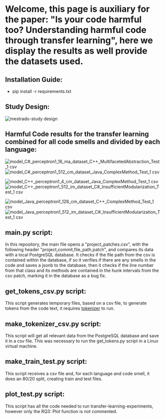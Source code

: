 # Welcome, this page is auxiliary for the paper: "Is your code harmful too? Understanding harmful code through transfer learning", here we display the results as well provide the datasets used.

## Installation Guide:

- pip install -r requirements.txt

## Study Design:
![mestrado-study design](https://github.com/orestesmkb/transfer_learning_replication_package/assets/56333638/b47ec914-b374-4bac-9812-5843738c54ae)

## Harmful Code results for the transfer learning combined for all code smells and divided by each language:
![model_C#_perceptron1_16_ma_dataset_C++_MultifacetedAbstraction_Test_1 csv](https://github.com/orestesmkb/transfer_learning_replication_package/assets/56333638/b7d8b916-b2aa-420c-a27e-7c1af792bcd3) ![model_C#_perceptron1_512_cm_dataset_Java_ComplexMethod_Test_1 csv](https://github.com/orestesmkb/transfer_learning_replication_package/assets/56333638/4b3bc1a1-9e52-4c28-8689-da4c3fca2a1d)

![model_C++_perceptron1_4_cm_dataset_Java_ComplexMethod_Test_1 csv](https://github.com/orestesmkb/transfer_learning_replication_package/assets/56333638/7fc2df06-961f-44ae-bd15-c552668f1bfc) ![model_C++_perceptron1_512_im_dataset_C#_InsufficientModularization_Test_1 csv](https://github.com/orestesmkb/transfer_learning_replication_package/assets/56333638/56d9b9e8-bbc5-4cd7-883d-32c2db0f2950)

![model_Java_perceptron1_128_cm_dataset_C++_ComplexMethod_Test_1 csv](https://github.com/orestesmkb/transfer_learning_replication_package/assets/56333638/07e2268a-1e35-469e-a86f-06b9b4ba05a9) ![model_Java_perceptron1_512_im_dataset_C#_InsufficientModularization_Test_1 csv](https://github.com/orestesmkb/transfer_learning_replication_package/assets/56333638/07344449-86a8-4049-8954-9a8ac626ff94)

## main.py script:
In this repository, the main file opens a "project_patches.csv", with the following header "project,commit,file_path,patch", 
and compares its data with a local PostgreSQL database. It checks if the file path from the csv is contained within the database, 
if so it verifies if there are any smells in the code and saves a jsonb to the database, then it checks if the line number 
from that class and its methods are contained in the hunk intervals from the csv patch, marking it in the database as a bug fix.

##  get_tokens_csv.py script:
This script generates temporary files, based on a csv file, to generate tokens from the code text, it requires [tokenizer](https://github.com/dspinellis/tokenizer) to run.

## make_tokenizer_csv.py script:
This script will get all relevant data from the PostgreSQL database and save it in a csv file. This was necessary to run the
get_tokens.py script in a Linux virtual machine.

## make_train_test.py script:
This script receives a csv file and, for each language and code smell, it does an 80/20 split, creating train and test files.

## plot_test.py script:
This script has all the code needed to run transfer-learning-experiments, however only the RQ3: Plot function is not commented.
